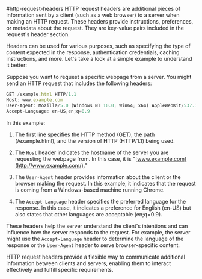 #http-request-headers
HTTP request headers are additional pieces of information sent by a client (such as a web browser) to a server when making an HTTP request. These headers provide instructions, preferences, or metadata about the request. They are key-value pairs included in the request's header section.

Headers can be used for various purposes, such as specifying the type of content expected in the response, authentication credentials, caching instructions, and more. Let's take a look at a simple example to understand it better:

Suppose you want to request a specific webpage from a server. You might send an HTTP request that includes the following headers:

```js
GET /example.html HTTP/1.1
Host: www.example.com
User-Agent: Mozilla/5.0 (Windows NT 10.0; Win64; x64) AppleWebKit/537.36 (KHTML, like Gecko) Chrome/91.0.4472.124 Safari/537.36
Accept-Language: en-US,en;q=0.9

```

In this example:

1. The first line specifies the HTTP method (GET), the path (/example.html), and the version of HTTP (HTTP/1.1) being used.
    
2. The `Host` header indicates the hostname of the server you are requesting the webpage from. In this case, it is "[www.example.com](http://www.example.com/)."
    
3. The `User-Agent` header provides information about the client or the browser making the request. In this example, it indicates that the request is coming from a Windows-based machine running Chrome.
    
4. The `Accept-Language` header specifies the preferred language for the response. In this case, it indicates a preference for English (en-US) but also states that other languages are acceptable (en;q=0.9).
    

These headers help the server understand the client's intentions and can influence how the server responds to the request. For example, the server might use the `Accept-Language` header to determine the language of the response or the `User-Agent` header to serve browser-specific content.

HTTP request headers provide a flexible way to communicate additional information between clients and servers, enabling them to interact effectively and fulfill specific requirements.